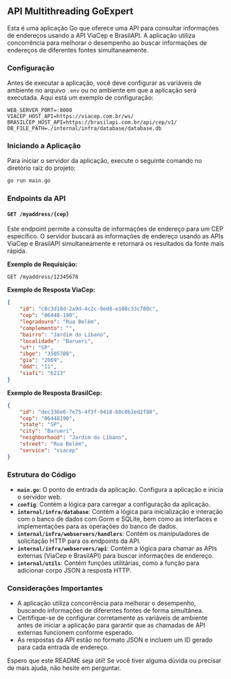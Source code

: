 ## API Multithreading GoExpert

Esta é uma aplicação Go que oferece uma API para consultar informações de endereços usando a API ViaCep e BrasilAPI. A aplicação utiliza concorrência para melhorar o desempenho ao buscar informações de endereços de diferentes fontes simultaneamente.

### Configuração

Antes de executar a aplicação, você deve configurar as variáveis de ambiente no arquivo `.env` ou no ambiente em que a aplicação será executada. Aqui está um exemplo de configuração:

```env
WEB_SERVER_PORT=:8000
VIACEP_HOST_API=https://viacep.com.br/ws/
BRASILCEP_HOST_API=https://brasilapi.com.br/api/cep/v1/
DB_FILE_PATH=./internal/infra/database/database.db
```

### Iniciando a Aplicação

Para iniciar o servidor da aplicação, execute o seguinte comando no diretório raiz do projeto:

```bash
go run main.go
```

### Endpoints da API

#### `GET /myaddress/{cep}`

Este endpoint permite a consulta de informações de endereço para um CEP específico. O servidor buscará as informações de endereço usando as APIs ViaCep e BrasilAPI simultaneamente e retornará os resultados da fonte mais rápida.

**Exemplo de Requisição:**
```
GET /myaddress/12345678
```

**Exemplo de Resposta ViaCep:**
```json
{
    "id": "c8c3d10d-2a9d-4c2c-9ed8-e108c33c780c",
    "cep": "06448-190",
    "logradouro": "Rua Belém",
    "complemento": "",
    "bairro": "Jardim do Líbano",
    "localidade": "Barueri",
    "uf": "SP",
    "ibge": "3505708",
    "gia": "2069",
    "ddd": "11",
    "siafi": "6213"
}
```
**Exemplo de Resposta BrasilCep:**
```json
{
    "id": "dec336e6-7e75-4f3f-9418-60c0b2ed2f88",
    "cep": "06448190",
    "state": "SP",
    "city": "Barueri",
    "neighborhood": "Jardim do Líbano",
    "street": "Rua Belém",
    "service": "viacep"
}
```

### Estrutura do Código

- **`main.go`**: O ponto de entrada da aplicação. Configura a aplicação e inicia o servidor web.
- **`config`**: Contém a lógica para carregar a configuração da aplicação.
- **`internal/infra/database`**: Contém a lógica para inicialização e interação com o banco de dados com Gorm e SQLite, bem como as interfaces e implementações para as operações do banco de dados.
- **`internal/infra/webservers/handlers`**: Contém os manipuladores de solicitação HTTP para os endpoints da API.
- **`internal/infra/webservers/api`**: Contém a lógica para chamar as APIs externas (ViaCep e BrasilAPI) para buscar informações de endereço.
- **`internal/utils`**: Contém funções utilitárias, como a função para adicionar corpo JSON à resposta HTTP.

### Considerações Importantes

- A aplicação utiliza concorrência para melhorar o desempenho, buscando informações de diferentes fontes de forma simultânea.
- Certifique-se de configurar corretamente as variáveis de ambiente antes de iniciar a aplicação para garantir que as chamadas de API externas funcionem conforme esperado.
- As respostas da API estão no formato JSON e incluem um ID gerado para cada entrada de endereço.

Espero que este README seja útil! Se você tiver alguma dúvida ou precisar de mais ajuda, não hesite em perguntar.